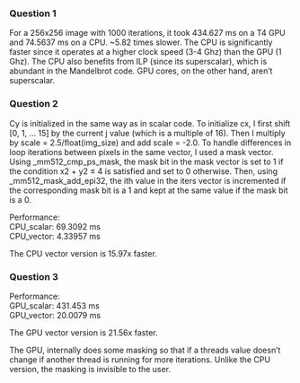 ### Question 1
For a 256x256 image with 1000 iterations, it took 434.627 ms on a T4 GPU and
74.5637 ms on a CPU. ~5.82 times slower.
The CPU is significantly faster since it operates at a higher clock speed (3-4 Ghz) than
the GPU (1 Ghz). The CPU also benefits from ILP (since its superscalar), which is
abundant in the Mandelbrot code. GPU cores, on the other hand, aren’t superscalar.

### Question 2
Cy is initialized in the same way as in scalar code.
To initialize cx, I first shift [0, 1, ... 15] by the current j value (which is a multiple of 16).
Then I multiply by scale = 2.5/float(img_size) and add scale = -2.0.
To handle differences in loop iterations between pixels in the same vector, I used a
mask vector.
Using _mm512_cmp_ps_mask, the mask bit in the mask vector is set to 1 if the
condition x2 + y2 ≤ 4 is satisfied and set to 0 otherwise.
Then, using _mm512_mask_add_epi32, the ith value in the iters vector is incremented if
the corresponding mask bit is a 1 and kept at the same value if the mask bit is a 0.

Performance:\
CPU_scalar: 69.3092 ms\
CPU_vector: 4.33957 ms

The CPU vector version is 15.97x faster.

### Question 3
Performance:\
GPU_scalar: 431.453 ms\
GPU_vector: 20.0079 ms

The GPU vector version is 21.56x faster.

The GPU, internally does some masking so that if a threads value doesn’t change if
another thread is running for more iterations. Unlike the CPU version, the masking is
invisible to the user.